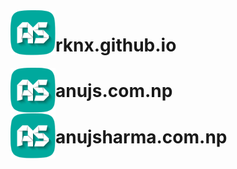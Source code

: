 <img align="left" width="72" height="72" src="img/logo96.png" alt="Anuj Sharma">

# rknx.github.io

<img align="left" width="72" height="72" src="img/logo96.png" alt="Anuj Sharma">

# anujs.com.np

<img align="left" width="72" height="72" src="img/logo96.png" alt="Anuj Sharma">

# anujsharma.com.np
